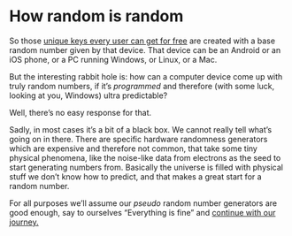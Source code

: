 # How random is random

So those [unique keys every user can get for free](3.14.1_key-selection.md) are created with a base random number given by that device. That device can be an Android or an iOS phone, or a PC running Windows, or Linux, or a Mac.

But the interesting rabbit hole is: how can a computer device come up with truly random numbers, if it’s *programmed* and therefore (with some luck, looking at you, Windows) ultra predictable?

Well, there’s no easy response for that.

Sadly, in most cases it’s a bit of a black box. We cannot really tell what’s going on in there. There are specific hardware randomness generators which are expensive and therefore not common, that take some tiny physical phenomena, like the noise-like data from electrons as the seed to start generating numbers from. Basically the universe is filled with physical stuff we don’t know how to predict, and that makes a great start for a random number.

For all purposes we’ll assume our *pseudo* random number generators are good enough, say to ourselves “Everything is fine” and [continue with our journey.](3.17_addresses.md)